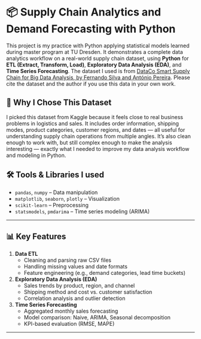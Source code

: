 # 📦 Supply Chain Analytics and Demand Forecasting with Python

This project is my practice with Python applying statistical models learned during master program at TU Dresden. It demonstrates a complete data analytics workflow on a real-world supply chain dataset, using **Python** for **ETL (Extract, Transform, Load)**, **Exploratory Data Analysis (EDA)**, and **Time Series Forecasting**.
The dataset I used is from [DataCo Smart Supply Chain for Big Data Analysis, by Fernando Silva and António Pereira](https://data.mendeley.com/datasets/8gx2fvg2k6/5). Please cite the dataset and the author if you use this data in your own work.

## 🧠 Why I Chose This Dataset
I picked this dataset from Kaggle because it feels close to real business problems in logistics and sales. It includes order information, shipping modes, product categories, customer regions, and dates — all useful for understanding supply chain operations from multiple angles. It’s also clean enough to work with, but still complex enough to make the analysis interesting — exactly what I needed to improve my data analysis workflow and modeling in Python.

## 🛠️ Tools & Libraries I used
- `pandas`, `numpy` – Data manipulation
- `matplotlib`, `seaborn`, `plotly` – Visualization
- `scikit-learn` – Preprocessing
- `statsmodels`, `pmdarima` – Time series modeling (ARIMA)
---

## 📊 Key Features
1. **Data ETL**  
   - Cleaning and parsing raw CSV files  
   - Handling missing values and date formats  
   - Feature engineering (e.g., demand categories, lead time buckets)
2. **Exploratory Data Analysis (EDA)**  
   - Sales trends by product, region, and channel  
   - Shipping method and cost vs. customer satisfaction  
   - Correlation analysis and outlier detection  
3. **Time Series Forecasting**  
   - Aggregated monthly sales forecasting  
   - Model comparison: Naive, ARIMA, Seasonal decomposition  
   - KPI-based evaluation (RMSE, MAPE)
---
